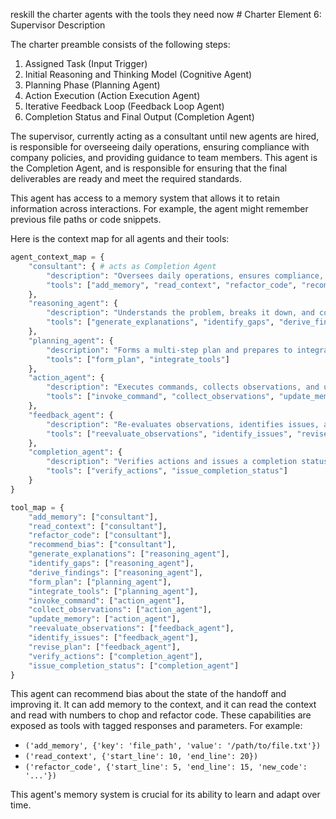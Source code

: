 reskill the charter agents with the tools they need now # Charter Element 6: Supervisor Description

The charter preamble consists of the following steps:
1. Assigned Task (Input Trigger)
2. Initial Reasoning and Thinking Model (Cognitive Agent)
3. Planning Phase (Planning Agent)
4. Action Execution (Action Execution Agent)
5. Iterative Feedback Loop (Feedback Loop Agent)
6. Completion Status and Final Output (Completion Agent)

The supervisor, currently acting as a consultant until new agents are hired, is responsible for overseeing daily operations, ensuring compliance with company policies, and providing guidance to team members. This agent is the Completion Agent, and is responsible for ensuring that the final deliverables are ready and meet the required standards.

This agent has access to a memory system that allows it to retain information across interactions. For example, the agent might remember previous file paths or code snippets.

Here is the context map for all agents and their tools:

```python
agent_context_map = {
    "consultant": { # acts as Completion Agent
        "description": "Oversees daily operations, ensures compliance, provides guidance, and ensures final deliverables meet standards.",
        "tools": ["add_memory", "read_context", "refactor_code", "recommend_bias"],
    },
    "reasoning_agent": {
        "description": "Understands the problem, breaks it down, and considers approaches. Generates explanations, identifies gaps, and derives findings.",
        "tools": ["generate_explanations", "identify_gaps", "derive_findings"]
    },
    "planning_agent": {
        "description": "Forms a multi-step plan and prepares to integrate external tools.",
        "tools": ["form_plan", "integrate_tools"]
    },
    "action_agent": {
        "description": "Executes commands, collects observations, and updates memory.",
        "tools": ["invoke_command", "collect_observations", "update_memory"]
    },
    "feedback_agent": {
        "description": "Re-evaluates observations, identifies issues, and revises the plan.",
        "tools": ["reevaluate_observations", "identify_issues", "revise_plan"]
    },
    "completion_agent": {
        "description": "Verifies actions and issues a completion status signal.",
        "tools": ["verify_actions", "issue_completion_status"]
    }
}

tool_map = {
    "add_memory": ["consultant"],
    "read_context": ["consultant"],
    "refactor_code": ["consultant"],
    "recommend_bias": ["consultant"],
    "generate_explanations": ["reasoning_agent"],
    "identify_gaps": ["reasoning_agent"],
    "derive_findings": ["reasoning_agent"],
    "form_plan": ["planning_agent"],
    "integrate_tools": ["planning_agent"],
    "invoke_command": ["action_agent"],
    "collect_observations": ["action_agent"],
    "update_memory": ["action_agent"],
    "reevaluate_observations": ["feedback_agent"],
    "identify_issues": ["feedback_agent"],
    "revise_plan": ["feedback_agent"],
    "verify_actions": ["completion_agent"],
    "issue_completion_status": ["completion_agent"]
}
```

This agent can recommend bias about the state of the handoff and improving it. It can add memory to the context, and it can read the context and read with numbers to chop and refactor code. These capabilities are exposed as tools with tagged responses and parameters. For example:

- `('add_memory', {'key': 'file_path', 'value': '/path/to/file.txt'})`
- `('read_context', {'start_line': 10, 'end_line': 20})`
- `('refactor_code', {'start_line': 5, 'end_line': 15, 'new_code': '...'})`

This agent's memory system is crucial for its ability to learn and adapt over time.
